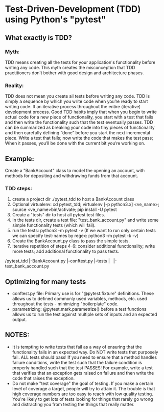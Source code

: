 # Test-Driven-Development (TDD) using Python's "pytest"

## What exactly is TDD?
### Myth:
TDD means creating all the tests for your application's functionality before writing any code. This myth creates the misconception that TDD practitioners don’t bother with good design and architecture phases.

### Reality:
TDD does not mean you create all tests before writing any code.  TDD is simply a sequence by which you write code when you’re ready to start writing code. It an iterative process throughout the entire (iterative) development process.  Good TDD habits imply that when you begin to write actual code for a new piece of functionality, you start with a test that fails and then write the functionality such that the test eventually passes. TDD can be summarized as breaking your code into tiny pieces of functionality and then carefully defining “done” before you start the next incremental piece. Write a test that fails; now write the code that makes the test pass; When it passes, you’ll be done with the current bit you’re working on.

## Example:
Create a "BankAccount" class to model the opening an account, with methods for depositing and withdrawing funds from that account.

### TDD steps:
1) create a project dir ./pytest_tdd to host a BankAccount class
2) Optional virtualenv:  cd pytest_tdd; virtualenv [-p python3.x] <ve_name>; source <ve_name>bin/activate; pip install -U pytest
3) Create a "tests" dir to host all pytest test files.
4) In the tests dir, create a test file: "test_bank_account.py" and write some simple functionality tests (which will fail).
5) run the tests: python3 -m pytest -v
   (If we want to run only certain tests we can specify test-names by regex:  python3 -m pytest -k <regex> -v)
6) Create the BankAccount.py class to pass the simple tests. 
7) Iterative repetition of steps 4-6: consider additional functionality; write more tests; add additional functionality to pass tests. 

/pytest_tdd
  |-BankAccount.py
  |-conftest.py
  |-tests
     |  
     |-test_bank_account.py

## Optimizing for many tests
* conftest.py file: Primary use is for "@pytest.fixture" definitions. These allows us to defined commonly used variables, methods, etc. used throughout the tests - minimizing "boilerplate" code.
* parametrizing: @pytest.mark.parametrize() before a test functions allows us to run the test against multiple sets of inputs and an expected output.


## NOTES:
* It is tempting to write tests that fail as a way of ensuring that the functionality fails in an expected way. Do NOT write tests that purposely fail. ALL tests should pass!  If you need to ensure that a method handles failure conditions, write the test such that the failure condition is properly handled such that the test PASSES! For example, write a test that verifies that an exception gets raised on failure and then write the code that raises the exception.
* Do not make "test coverage" the goal of testing. If you make a certain level of coverage a target, people will try to attain it. The trouble is that high coverage numbers are too easy to reach with low quality testing. You're likely to get lots of tests looking for things that rarely go wrong and distracting you from testing the things that really matter.
